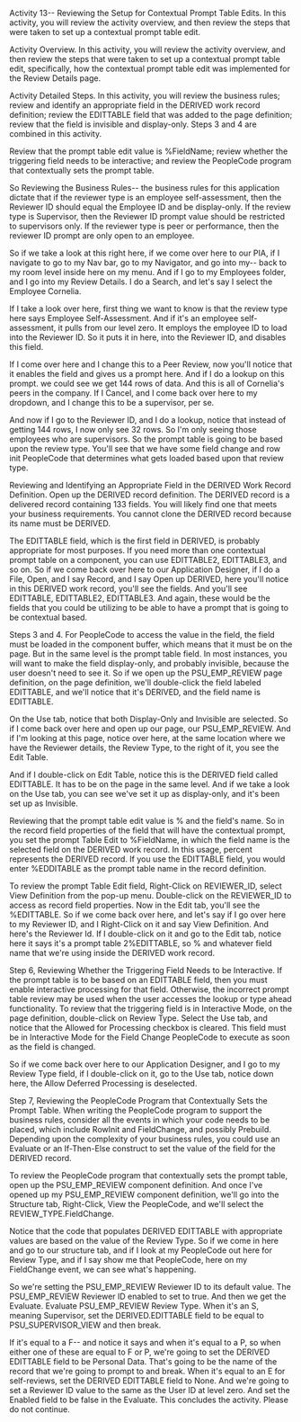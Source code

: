 Activity 13-- Reviewing the Setup for Contextual Prompt Table Edits. In this activity, you will review the activity overview, and then review the steps that were taken to set up a contextual prompt table edit.

Activity Overview. In this activity, you will review the activity overview, and then review the steps that were taken to set up a contextual prompt table edit, specifically, how the contextual prompt table edit was implemented for the Review Details page.

Activity Detailed Steps. In this activity, you will review the business rules; review and identify an appropriate field in the DERIVED work record definition; review the EDITTABLE field that was added to the page definition; review that the field is invisible and display-only. Steps 3 and 4 are combined in this activity.

Review that the prompt table edit value is %FieldName; review whether the triggering field needs to be interactive; and review the PeopleCode program that contextually sets the prompt table.

So Reviewing the Business Rules-- the business rules for this application dictate that if the reviewer type is an employee self-assessment, then the Reviewer ID should equal the Employee ID and be display-only. If the review type is Supervisor, then the Reviewer ID prompt value should be restricted to supervisors only. If the reviewer type is peer or performance, then the reviewer ID prompt are only open to an employee.

So if we take a look at this right here, if we come over here to our PIA, if I navigate to go to my Nav bar, go to my Navigator, and go into my-- back to my room level inside here on my menu. And if I go to my Employees folder, and I go into my Review Details. I do a Search, and let's say I select the Employee Cornelia.

If I take a look over here, first thing we want to know is that the review type here says Employee Self-Assessment. And if it's an employee self-assessment, it pulls from our level zero. It employs the employee ID to load into the Reviewer ID. So it puts it in here, into the Reviewer ID, and disables this field.

If I come over here and I change this to a Peer Review, now you'll notice that it enables the field and gives us a prompt here. And if I do a lookup on this prompt. we could see we get 144 rows of data. And this is all of Cornelia's peers in the company. If I Cancel, and I come back over here to my dropdown, and I change this to be a supervisor, per se.

And now if I go to the Reviewer ID, and I do a lookup, notice that instead of getting 144 rows, I now only see 32 rows. So I'm only seeing those employees who are supervisors. So the prompt table is going to be based upon the review type. You'll see that we have some field change and row init PeopleCode that determines what gets loaded based upon that review type.

Reviewing and Identifying an Appropriate Field in the DERIVED Work Record Definition. Open up the DERIVED record definition. The DERIVED record is a delivered record containing 133 fields. You will likely find one that meets your business requirements. You cannot clone the DERIVED record because its name must be DERIVED.

The EDITTABLE field, which is the first field in DERIVED, is probably appropriate for most purposes. If you need more than one contextual prompt table on a component, you can use EDITTABLE2, EDITTABLE3, and so on. So if we come back over here to our Application Designer, if I do a File, Open, and I say Record, and I say Open up DERIVED, here you'll notice in this DERIVED work record, you'll see the fields. And you'll see EDITTABLE, EDITTABLE2, EDITTABLE3. And again, these would be the fields that you could be utilizing to be able to have a prompt that is going to be contextual based.

Steps 3 and 4. For PeopleCode to access the value in the field, the field must be loaded in the component buffer, which means that it must be on the page. But in the same level is the prompt table field. In most instances, you will want to make the field display-only, and probably invisible, because the user doesn't need to see it. So if we open up the PSU_EMP_REVIEW page definition, on the page definition, we'll double-click the field labeled EDITTABLE, and we'll notice that it's DERIVED, and the field name is EDITTABLE.

On the Use tab, notice that both Display-Only and Invisible are selected. So if I come back over here and open up our page, our PSU_EMP_REVIEW. And if I'm looking at this page, notice over here, at the same location where we have the Reviewer details, the Review Type, to the right of it, you see the Edit Table.

And if I double-click on Edit Table, notice this is the DERIVED field called EDITTABLE. It has to be on the page in the same level. And if we take a look on the Use tab, you can see we've set it up as display-only, and it's been set up as Invisible.

Reviewing that the prompt table edit value is % and the field's name. So in the record field properties of the field that will have the contextual prompt, you set the prompt Table Edit to %FieldName, in which the field name is the selected field on the DERIVED work record. In this usage, percent represents the DERIVED record. If you use the EDITTABLE field, you would enter %EDDITABLE as the prompt table name in the record definition.

To review the prompt Table Edit field, Right-Click on REVIEWER_ID, select View Definition from the pop-up menu. Double-click on the REVIEWER_ID to access as record field properties. Now in the Edit tab, you'll see the %EDITTABLE. So if we come back over here, and let's say if I go over here to my Reviewer ID, and I Right-Click on it and say View Definition. And here's the Reviewer Id. If I double-click on it and go to the Edit tab, notice here it says it's a prompt table 2%EDITTABLE, so % and whatever field name that we're using inside the DERIVED work record.

Step 6, Reviewing Whether the Triggering Field Needs to be Interactive. If the prompt table is to be based on an EDITTABLE field, then you must enable interactive processing for that field. Otherwise, the incorrect prompt table review may be used when the user accesses the lookup or type ahead functionality. To review that the triggering field is in Interactive Mode, on the page definition, double-click on Review Type. Select the Use tab, and notice that the Allowed for Processing checkbox is cleared. This field must be in Interactive Mode for the Field Change PeopleCode to execute as soon as the field is changed.

So if we come back over here to our Application Designer, and I go to my Review Type field, if I double-click on it, go to the Use tab, notice down here, the Allow Deferred Processing is deselected.

Step 7, Reviewing the PeopleCode Program that Contextually Sets the Prompt Table. When writing the PeopleCode program to support the business rules, consider all the events in which your code needs to be placed, which include RowInit and FieldChange, and possibly Prebuild. Depending upon the complexity of your business rules, you could use an Evaluate or an If-Then-Else construct to set the value of the field for the DERIVED record.

To review the PeopleCode program that contextually sets the prompt table, open up the PSU_EMP_REVIEW component definition. And once I've opened up my PSU_EMP_REVIEW component definition, we'll go into the Structure tab, Right-Click, View the PeopleCode, and we'll select the REVIEW_TYPE.FieldChange.

Notice that the code that populates DERIVED EDITTABLE with appropriate values are based on the value of the Review Type. So if we come in here and go to our structure tab, and if I look at my PeopleCode out here for Review Type, and if I say show me that PeopleCode, here on my FieldChange event, we can see what's happening.

So we're setting the PSU_EMP_REVIEW Reviewer ID to its default value. The PSU_EMP_REVIEW Reviewer ID enabled to set to true. And then we get the Evaluate. Evaluate PSU_EMP_REVIEW Review Type. When it's an S, meaning Supervisor, set the DERIVED.EDITTABLE field to be equal to PSU_SUPERVISOR_VIEW and then break.

If it's equal to a F-- and notice it says and when it's equal to a P, so when either one of these are equal to F or P, we're going to set the DERIVED EDITTABLE field to be Personal Data. That's going to be the name of the record that we're going to prompt to and break. When it's equal to an E for self-reviews, set the DERIVED EDITTABLE field to None. And we're going to set a Reviewer ID value to the same as the User ID at level zero. And set the Enabled field to be false in the Evaluate. This concludes the activity. Please do not continue.
